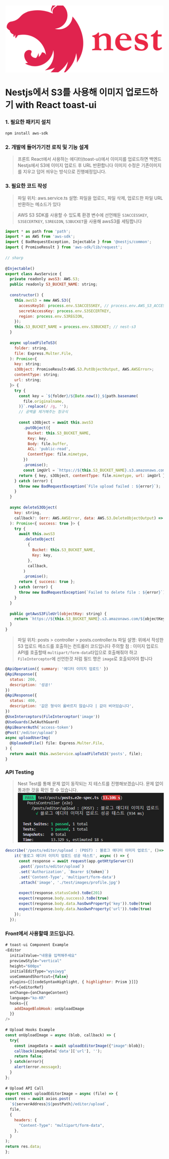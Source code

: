 ![](/study/assets/thumbnail_nestjs.png)
# Nestjs에서 S3를 사용해 이미지 업로드하기 with React toast-ui

### 1. 필요한 패키지 설치

```sh
npm install aws-sdk
```

### 2. 개발에 들어가기전 로직 및 기능 설계

> 프론트 React에서 사용하는 에디터(toast-ui)에서 이미지를 업로드하면 백엔드 Nestjs에서 S3에 이미지 업로드 후 URL 반환합니다 이미지 수정은 기존이미지를 지우고 덥어 씌우는 방식으로 진행예정입니다.

### 3. 필요한 코드 작성

> 파일 위치: aws.service.ts
> 설명: 파일을 업로드, 파일 삭제, 업로드한 파일 URL 반환하는 메소드가 있다

> AWS S3 SDK를 사용할 수 있도록 환경 변수에 선언해둔 `S3ACCESSKEY`, `S3SECERTKEY`, `S3REGION`, `S3BUCKET`을 사용해 awsS3를 세팅합니다

```js
import * as path from 'path';
import * as AWS from 'aws-sdk';
import { BadRequestException, Injectable } from '@nestjs/common';
import { PromiseResult } from 'aws-sdk/lib/request';

// sharp

@Injectable()
export class AwsService {
  private readonly awsS3: AWS.S3;
  public readonly S3_BUCKET_NAME: string;

  constructor() {
    this.awsS3 = new AWS.S3({
      accessKeyId: process.env.S3ACCESSKEY, // process.env.AWS_S3_ACCESS_KEY
      secretAccessKey: process.env.S3SECERTKEY,
      region: process.env.S3REGION,
    });
    this.S3_BUCKET_NAME = process.env.S3BUCKET; // nest-s3
  }

  async uploadFileToS3(
    folder: string,
    file: Express.Multer.File,
  ): Promise<{
    key: string;
    s3Object: PromiseResult<AWS.S3.PutObjectOutput, AWS.AWSError>;
    contentType: string;
    url: string;
  }> {
    try {
      const key = `${folder}/${Date.now()}_${path.basename(
        file.originalname,
      )}`.replace(/ /g, '');
      // 공백을 제거해주는 정규식

      const s3Object = await this.awsS3
        .putObject({
          Bucket: this.S3_BUCKET_NAME,
          Key: key,
          Body: file.buffer,
          ACL: 'public-read',
          ContentType: file.mimetype,
        })
        .promise();
        const imgUrl = `https://${this.S3_BUCKET_NAME}.s3.amazonaws.com/${key}`;
      return { key, s3Object, contentType: file.mimetype, url: imgUrl };
    } catch (error) {
      throw new BadRequestException(`File upload failed : ${error}`);
    }
  }

  async deleteS3Object(
    key: string,
    callback?: (err: AWS.AWSError, data: AWS.S3.DeleteObjectOutput) => void,
  ): Promise<{ success: true }> {
    try {
      await this.awsS3
        .deleteObject(
          {
            Bucket: this.S3_BUCKET_NAME,
            Key: key,
          },
          callback,
        )
        .promise();
      return { success: true };
    } catch (error) {
      throw new BadRequestException(`Failed to delete file : ${error}`);
    }
  }

  public getAwsS3FileUrl(objectKey: string) {
    return `https://${this.S3_BUCKET_NAME}.s3.amazonaws.com/${objectKey}`;
  }
}
```

> 파일 위치: posts > controller > posts.controller.ts
> 파일 설명: 위에서 작성한 S3 업로드 메소드를 호출하는 컨트롤러 코드입니다
> 주의할 점 : 이미지 업로드 API를 호출할때 `multipart/form-data`타입으로 호출해줘야 하고 `FileInterceptor`에 선언한것 처럼 필드 명은 `image`로 호출되어야 합니다

```js
@ApiOperation({ summary: '에디터 이미지 업로드' })
@ApiResponse({
  status: 200,
  description: '성공!'
})
@ApiResponse({
  status: 400,
  description: '값은 형식이 옳바르지 않습니다 | 값이 비어있습니다',
})
@UseInterceptors(FileInterceptor('image'))
@UseGuards(JwtAuthGuard)
@ApiBearerAuth('access-token')
@Post('/editor/upload')
async uploadUserImg(
  @UploadedFile() file: Express.Multer.File,
) {
  return await this.awsService.uploadFileToS3('posts', file);
}
```

### API Testing
> Nest Test를 통해 문제 없이 동작되는 지 테스트를 진행해보겠습니다.
> 문제 없이 통과한 것을 확인 할 수 있습니다.
![image.png](/study/assets/content_nestjs_s3_test.png)
```js
describe('/posts/editor/upload : (POST) : 블로그 에디터 이미지 업로드', ()=>{
    it('블로그 에디터 이미지 업로드 성공 테스트', async () => {
      const response = await request(app.getHttpServer())
      .post(`/posts/editor/upload`)
      .set('Authorization', `Bearer ${token}`)
      .set('Content-Type', 'multipart/form-data')
      .attach('image', './test/images/profile.jpg')

      expect(response.statusCode).toBe(201)
      expect(response.body.success).toBe(true)
      expect(response.body.data.hasOwnProperty('key')).toBe(true)
      expect(response.body.data.hasOwnProperty('url')).toBe(true)
    });
  });
```

### Front에서 사용할때 코드입니다.
```js
# toast-ui Component Example
<Editor
  initialValue="내용을 입력해주세요"
  previewStyle="vertical"
  height="600px"
  initialEditType="wysiwyg"
  useCommandShortcut={false}
  plugins={[[codeSyntaxHighlight, { highlighter: Prism }]]}
  ref={editorRef}
  onChange={onChangeContent}
  language="ko-KR"
  hooks={{
    addImageBlobHook: onUploadImage
  }}
/>

# Upload Hooks Example
const onUploadImage = async (blob, callback) => {
  try{
    const imageData = await uploadEditorImage({"image":blob});
    callback(imageData['data']['url'], '');
    return false;
  } catch(error){
    alert(error.message);
  }
};

# Upload API Call
export const uploadEditorImage = async (file) => {
const res = await axios.post(
  `${serverAddress}${postPath}/editor/upload`,
  file,
  {
    headers: {
      "Content-Type": "multipart/form-data",
    },
  }
);
return res.data;
};
```
